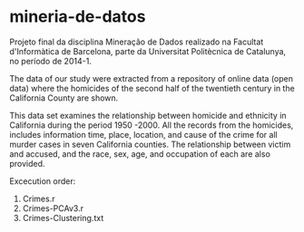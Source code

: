 # mineria-de-datos
Projeto final da disciplina Mineração de Dados realizado na Facultat d'Informàtica de Barcelona, parte da Universitat Politècnica de Catalunya, no período de 2014-1. 

The data of our study were extracted from a repository of online data (open data) where the homicides of the second half of the twentieth century in the California County are shown. 

This data set examines the relationship between homicide and ethnicity in California during the period 1950 -2000. All the records from the homicides, includes information time, place, location, and cause of the crime for all murder cases in seven California counties. The relationship between victim and accused, and the race, sex, age, and occupation of each are also provided.

Excecution order:
1) Crimes.r
2) Crimes-PCAv3.r
3) Crimes-Clustering.txt


